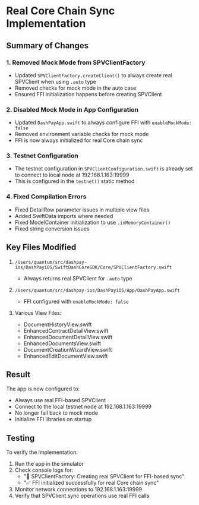 # Real Core Chain Sync Implementation

## Summary of Changes

### 1. Removed Mock Mode from SPVClientFactory
- Updated `SPVClientFactory.createClient()` to always create real SPVClient when using `.auto` type
- Removed checks for mock mode in the auto case
- Ensured FFI initialization happens before creating SPVClient

### 2. Disabled Mock Mode in App Configuration
- Updated `DashPayApp.swift` to always configure FFI with `enableMockMode: false`
- Removed environment variable checks for mock mode
- FFI is now always initialized for real Core chain sync

### 3. Testnet Configuration
- The testnet configuration in `SPVClientConfiguration.swift` is already set to connect to local node at 192.168.1.163:19999
- This is configured in the `testnet()` static method

### 4. Fixed Compilation Errors
- Fixed DetailRow parameter issues in multiple view files
- Added SwiftData imports where needed
- Fixed ModelContainer initialization to use `.inMemoryContainer()`
- Fixed string conversion issues

## Key Files Modified

1. `/Users/quantum/src/dashpay-ios/DashPayiOS/SwiftDashCoreSDK/Core/SPVClientFactory.swift`
   - Always returns real SPVClient for `.auto` type

2. `/Users/quantum/src/dashpay-ios/DashPayiOS/App/DashPayApp.swift`
   - FFI configured with `enableMockMode: false`

3. Various View Files:
   - DocumentHistoryView.swift
   - EnhancedContractDetailView.swift
   - EnhancedDocumentDetailView.swift
   - EnhancedDocumentsView.swift
   - DocumentCreationWizardView.swift
   - EnhancedEditDocumentView.swift

## Result

The app is now configured to:
- Always use real FFI-based SPVClient
- Connect to the local testnet node at 192.168.1.163:19999
- No longer fall back to mock mode
- Initialize FFI libraries on startup

## Testing

To verify the implementation:
1. Run the app in the simulator
2. Check console logs for:
   - "🚀 SPVClientFactory: Creating real SPVClient for FFI-based sync"
   - "✅ FFI initialized successfully for real Core chain sync"
3. Monitor network connections to 192.168.1.163:19999
4. Verify that SPVClient sync operations use real FFI calls